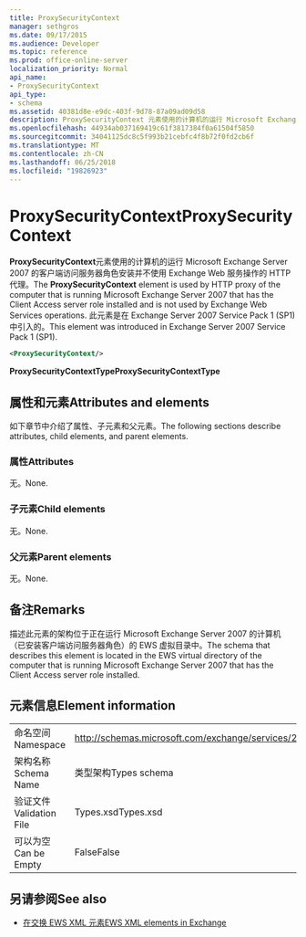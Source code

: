 ```yaml
---
title: ProxySecurityContext
manager: sethgros
ms.date: 09/17/2015
ms.audience: Developer
ms.topic: reference
ms.prod: office-online-server
localization_priority: Normal
api_name:
- ProxySecurityContext
api_type:
- schema
ms.assetid: 40381d8e-e9dc-403f-9d78-87a09ad09d58
description: ProxySecurityContext 元素使用的计算机的运行 Microsoft Exchange Server 2007 的客户端访问服务器角色安装并不使用 Exchange Web 服务操作的 HTTP 代理。 此元素是在 Exchange Server 2007 Service Pack 1 (SP1) 中引入的。
ms.openlocfilehash: 44934ab037169419c61f3817384f0a61504f5850
ms.sourcegitcommit: 34041125dc8c5f993b21cebfc4f8b72f0fd2cb6f
ms.translationtype: MT
ms.contentlocale: zh-CN
ms.lasthandoff: 06/25/2018
ms.locfileid: "19826923"
---
```

# <a name="proxysecuritycontext"></a><span data-ttu-id="4343c-104">ProxySecurityContext</span><span class="sxs-lookup"><span data-stu-id="4343c-104">ProxySecurityContext</span></span>

<span data-ttu-id="4343c-105">**ProxySecurityContext**元素使用的计算机的运行 Microsoft Exchange Server 2007 的客户端访问服务器角色安装并不使用 Exchange Web 服务操作的 HTTP 代理。</span><span class="sxs-lookup"><span data-stu-id="4343c-105">The **ProxySecurityContext** element is used by HTTP proxy of the computer that is running Microsoft Exchange Server 2007 that has the Client Access server role installed and is not used by Exchange Web Services operations.</span></span> <span data-ttu-id="4343c-106">此元素是在 Exchange Server 2007 Service Pack 1 (SP1) 中引入的。</span><span class="sxs-lookup"><span data-stu-id="4343c-106">This element was introduced in Exchange Server 2007 Service Pack 1 (SP1).</span></span> 
  
```xml
<ProxySecurityContext/>
```

 <span data-ttu-id="4343c-107">**ProxySecurityContextType**</span><span class="sxs-lookup"><span data-stu-id="4343c-107">**ProxySecurityContextType**</span></span>
## <a name="attributes-and-elements"></a><span data-ttu-id="4343c-108">属性和元素</span><span class="sxs-lookup"><span data-stu-id="4343c-108">Attributes and elements</span></span>

<span data-ttu-id="4343c-109">如下章节中介绍了属性、子元素和父元素。</span><span class="sxs-lookup"><span data-stu-id="4343c-109">The following sections describe attributes, child elements, and parent elements.</span></span>
  
### <a name="attributes"></a><span data-ttu-id="4343c-110">属性</span><span class="sxs-lookup"><span data-stu-id="4343c-110">Attributes</span></span>

<span data-ttu-id="4343c-111">无。</span><span class="sxs-lookup"><span data-stu-id="4343c-111">None.</span></span>
  
### <a name="child-elements"></a><span data-ttu-id="4343c-112">子元素</span><span class="sxs-lookup"><span data-stu-id="4343c-112">Child elements</span></span>

<span data-ttu-id="4343c-113">无。</span><span class="sxs-lookup"><span data-stu-id="4343c-113">None.</span></span>
  
### <a name="parent-elements"></a><span data-ttu-id="4343c-114">父元素</span><span class="sxs-lookup"><span data-stu-id="4343c-114">Parent elements</span></span>

<span data-ttu-id="4343c-115">无。</span><span class="sxs-lookup"><span data-stu-id="4343c-115">None.</span></span>
  
## <a name="remarks"></a><span data-ttu-id="4343c-116">备注</span><span class="sxs-lookup"><span data-stu-id="4343c-116">Remarks</span></span>

<span data-ttu-id="4343c-117">描述此元素的架构位于正在运行 Microsoft Exchange Server 2007 的计算机（已安装客户端访问服务器角色）的 EWS 虚拟目录中。</span><span class="sxs-lookup"><span data-stu-id="4343c-117">The schema that describes this element is located in the EWS virtual directory of the computer that is running Microsoft Exchange Server 2007 that has the Client Access server role installed.</span></span>
  
## <a name="element-information"></a><span data-ttu-id="4343c-118">元素信息</span><span class="sxs-lookup"><span data-stu-id="4343c-118">Element information</span></span>

|||
|:-----|:-----|
|<span data-ttu-id="4343c-119">命名空间</span><span class="sxs-lookup"><span data-stu-id="4343c-119">Namespace</span></span>  <br/> |http://schemas.microsoft.com/exchange/services/2006/types  <br/> |
|<span data-ttu-id="4343c-120">架构名称</span><span class="sxs-lookup"><span data-stu-id="4343c-120">Schema Name</span></span>  <br/> |<span data-ttu-id="4343c-121">类型架构</span><span class="sxs-lookup"><span data-stu-id="4343c-121">Types schema</span></span>  <br/> |
|<span data-ttu-id="4343c-122">验证文件</span><span class="sxs-lookup"><span data-stu-id="4343c-122">Validation File</span></span>  <br/> |<span data-ttu-id="4343c-123">Types.xsd</span><span class="sxs-lookup"><span data-stu-id="4343c-123">Types.xsd</span></span>  <br/> |
|<span data-ttu-id="4343c-124">可以为空</span><span class="sxs-lookup"><span data-stu-id="4343c-124">Can be Empty</span></span>  <br/> |<span data-ttu-id="4343c-125">False</span><span class="sxs-lookup"><span data-stu-id="4343c-125">False</span></span>  <br/> |
   
## <a name="see-also"></a><span data-ttu-id="4343c-126">另请参阅</span><span class="sxs-lookup"><span data-stu-id="4343c-126">See also</span></span>



- [<span data-ttu-id="4343c-127">在交换 EWS XML 元素</span><span class="sxs-lookup"><span data-stu-id="4343c-127">EWS XML elements in Exchange</span></span>](ews-xml-elements-in-exchange.md)

